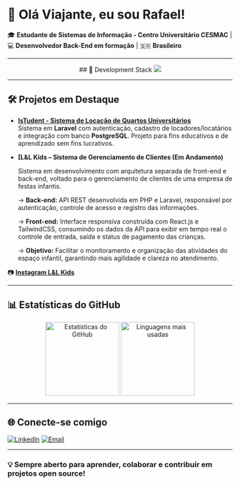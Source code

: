 # 👋 Olá Viajante, eu sou Rafael!

🎓 **Estudante de Sistemas de Informação - Centro Universitário CESMAC** | 💻 **Desenvolvedor Back-End em formação** | 🇧🇷 **Brasileiro**

---

<p align="center">
  ## 🧰 Development Stack  
  
  <a href="https://skillicons.dev">
    <img src="https://skillicons.dev/icons?i=js,php,react,laravel,tailwind,postgres,docker,git" />
  </a>
</p>

---

## 🛠 Projetos em Destaque

- **[IsTudent - Sistema de Locação de Quartos Universitários](https://github.com/RafaelAlvesMDO/IsTudent)**  
  Sistema em **Laravel** com autenticação, cadastro de locadores/locatários e integração com banco **PostgreSQL**. Projeto para fins educativos e de aprendizado sem fins lucrativos.

- **[L&L Kids – Sistema de Gerenciamento de Clientes (Em Andamento)**

  Sistema em desenvolvimento com arquitetura separada de front-end e back-end, voltado para o gerenciamento de clientes de uma empresa de festas infantis.
  
  -> **Back-end:** API REST desenvolvida em PHP e Laravel, responsável por autenticação, controle de acesso e registro das informações.

  -> **Front-end:** Interface responsiva construída com React.js e TailwindCSS, consumindo os dados da API para exibir em tempo real o controle de entrada, saída e status de pagamento das crianças.

  -> **Objetivo:** Facilitar o monitoramento e organização das atividades do espaço infantil, garantindo mais agilidade e clareza no atendimento.

📷 **[Instagram L&L Kids](https://instagram.com/ll_kids)**

---

## 📊 Estatísticas do GitHub

<p align="center">
  <img src="https://github-readme-stats.vercel.app/api?username=RafaelAlvesMDO&show_icons=true&theme=radical" alt="Estatísticas do GitHub" height="165"/>
  <img src="https://github-readme-stats.vercel.app/api/top-langs/?username=RafaelAlvesMDO&layout=compact&theme=radical" alt="Linguagens mais usadas" height="165"/>
</p>

---

## 🌐 Conecte-se comigo

[![LinkedIn](https://img.shields.io/badge/LinkedIn-0A66C2?style=for-the-badge&logo=linkedin&logoColor=white)](https://www.linkedin.com/in/seulinkedin)
[![Email](https://img.shields.io/badge/Email-D14836?style=for-the-badge&logo=gmail&logoColor=white)](mailto:seuemail@gmail.com)

---

### 💡 Sempre aberto para aprender, colaborar e contribuir em projetos open source!
